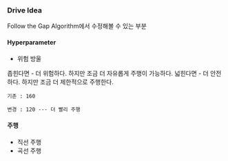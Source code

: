 ### Drive Idea

Follow the Gap Algorithm에서 수정해볼 수 있는 부분 

#### Hyperparameter

- 위험 방울

좁힌다면 - 더 위험하다. 하지만 조금 더 자유롭게 주행이 가능하다. 
넓힌다면 - 더 안전하다. 하지만 조금 더 제한적으로 주행한다.
 


    기존 : 160 

    변경 : 120 --- 더 빨리 주행 

#### 주행

- 직선 주행
- 곡선 주행